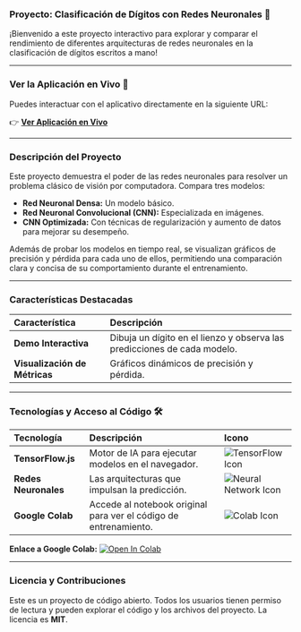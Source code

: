 ### Proyecto: Clasificación de Dígitos con Redes Neuronales 🧠

¡Bienvenido a este proyecto interactivo para explorar y comparar el rendimiento de diferentes arquitecturas de redes neuronales en la clasificación de dígitos escritos a mano!

---

### **Ver la Aplicación en Vivo 🚀**

Puedes interactuar con el aplicativo directamente en la siguiente URL:

👉 **[Ver Aplicación en Vivo](https://jhonyd55.github.io/Clasificacion-de-Digitos-Una-Comparativa-de-Redes-Neuronales/)**

---

### **Descripción del Proyecto**

Este proyecto demuestra el poder de las redes neuronales para resolver un problema clásico de visión por computadora. Compara tres modelos:
* **Red Neuronal Densa:** Un modelo básico.
* **Red Neuronal Convolucional (CNN):** Especializada en imágenes.
* **CNN Optimizada:** Con técnicas de regularización y aumento de datos para mejorar su desempeño.

Además de probar los modelos en tiempo real, se visualizan gráficos de precisión y pérdida para cada uno de ellos, permitiendo una comparación clara y concisa de su comportamiento durante el entrenamiento.

---

### **Características Destacadas**

| Característica | Descripción |
| :--- | :--- |
| **Demo Interactiva** | Dibuja un dígito en el lienzo y observa las predicciones de cada modelo. |
| **Visualización de Métricas** | Gráficos dinámicos de precisión y pérdida. |

---

### **Tecnologías y Acceso al Código 🛠️**

| Tecnología | Descripción | Icono |
| :--- | :--- | :--- |
| **TensorFlow.js** | Motor de IA para ejecutar modelos en el navegador. | ![TensorFlow Icon](https://www.tensorflow.org/images/tf_logo_social.png) |
| **Redes Neuronales**| Las arquitecturas que impulsan la predicción. | ![Neural Network Icon](https://i.imgur.com/K1x56gB.png) |
| **Google Colab** | Accede al notebook original para ver el código de entrenamiento. | ![Colab Icon](https://colab.research.google.com/img/colab_favicon_256px.png) |

**Enlace a Google Colab:** [![Open In Colab](https://colab.research.google.com/assets/colab-badge.svg)](https://colab.research.google.com/drive/1O_jcehgfu8QUmd7V1AqtBt_EN9QSvC-s?usp=sharing)

---

### **Licencia y Contribuciones**

Este es un proyecto de código abierto. Todos los usuarios tienen permiso de lectura y pueden explorar el código y los archivos del proyecto. La licencia es **MIT**.
